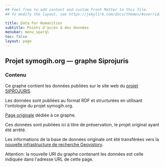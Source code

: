 ```yaml
---
## Feel free to add content and custom Front Matter to this file.
## To modify the layout, see https://jekyllrb.com/docs/themes/#overriding-theme-defaults

title: Data For Humanities
subtitle: Points d'accès à des données
menubar: menu_sparql
toc: false
layout: page
---
```


## Projet symogih.org — graphe Siprojuris


### Contenu

Ce graphe contient les données publiées sur le site web du [projet SIPROJURIS](http://siprojuris.symogih.org/).

Les données sont publiées au format RDF et structurées en utilisant l'ontologie du projet symogih.org. 


[Page originale](http://symogih.org/graph/siprojuris-sym) dédiée à ce graphe.

Ces données sont publiées ici à titre de préservation, le projet original ayant été arrêté. 

Les informations de la base de données originale ont été transférées vers la [nouvelle infrastructure de recherche Geovistory](https://www.geovistory.org/).

Attention: la nouvelle URI du graphe contenant les données est celle indiquée dans l'adresse URL de cette page.

